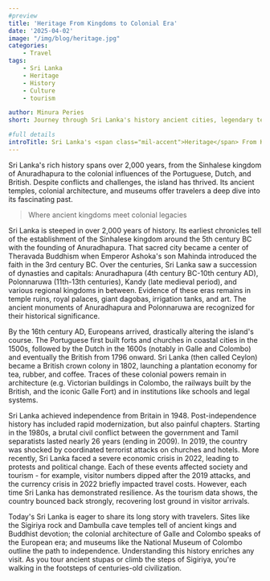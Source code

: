 ```yaml
---
#preview
title: 'Heritage From Kingdoms to Colonial Era'
date: '2025-04-02'
image: "/img/blog/heritage.jpg"
categories:
    - Travel
tags:
    - Sri Lanka
    - Heritage
    - History
    - Culture
    - tourism

author: Minura Peries
short: Journey through Sri Lanka's history ancient cities, legendary temples, and colonial legacy that shape today's cultural landscape. 

#full details
introTitle: Sri Lanka's <span class="mil-accent">Heritage</span> From Kingdoms to Colonial Era 
---
```


Sri Lanka's rich history spans over 2,000 years, from the Sinhalese kingdom of Anuradhapura to the colonial influences of the Portuguese, Dutch, and British. Despite conflicts and challenges, the island has thrived. Its ancient temples, colonial architecture, and museums offer travelers a deep dive into its fascinating past.


> Where ancient kingdoms meet colonial legacies

Sri Lanka is steeped in over 2,000 years of history. Its earliest chronicles tell of the establishment of the Sinhalese kingdom around the 5th century BC with the founding of Anuradhapura. That sacred city became a center of Theravada Buddhism when Emperor Ashoka's son Mahinda introduced the faith in the 3rd century BC. Over the centuries, Sri Lanka saw a succession of dynasties and capitals: Anuradhapura (4th century BC-10th century AD), Polonnaruwa (11th-13th centuries), Kandy (late medieval period), and various regional kingdoms in between. Evidence of these eras remains in temple ruins, royal palaces, giant dagobas, irrigation tanks, and art. The ancient monuments of Anuradhapura and Polonnaruwa are recognized for their historical significance.

By the 16th century AD, Europeans arrived, drastically altering the island's course. The Portuguese first built forts and churches in coastal cities in the 1500s, followed by the Dutch in the 1600s (notably in Galle and Colombo) and eventually the British from 1796 onward. Sri Lanka (then called Ceylon) became a British crown colony in 1802, launching a plantation economy for tea, rubber, and coffee. Traces of these colonial powers remain in architecture (e.g. Victorian buildings in Colombo, the railways built by the British, and the iconic Galle Fort) and in institutions like schools and legal systems.

Sri Lanka achieved independence from Britain in 1948. Post-independence history has included rapid modernization, but also painful chapters. Starting in the 1980s, a brutal civil conflict between the government and Tamil separatists lasted nearly 26 years (ending in 2009). In 2019, the country was shocked by coordinated terrorist attacks on churches and hotels. More recently, Sri Lanka faced a severe economic crisis in 2022, leading to protests and political change. Each of these events affected society and tourism - for example, visitor numbers dipped after the 2019 attacks, and the currency crisis in 2022 briefly impacted travel costs. However, each time Sri Lanka has demonstrated resilience. As the tourism data shows, the country bounced back strongly, recovering lost ground in visitor arrivals.

Today's Sri Lanka is eager to share its long story with travelers. Sites like the Sigiriya rock and Dambulla cave temples tell of ancient kings and Buddhist devotion; the colonial architecture of Galle and Colombo speaks of the European era; and museums like the National Museum of Colombo outline the path to independence. Understanding this history enriches any visit. As you tour ancient stupas or climb the steps of Sigiriya, you're walking in the footsteps of centuries-old civilization.
